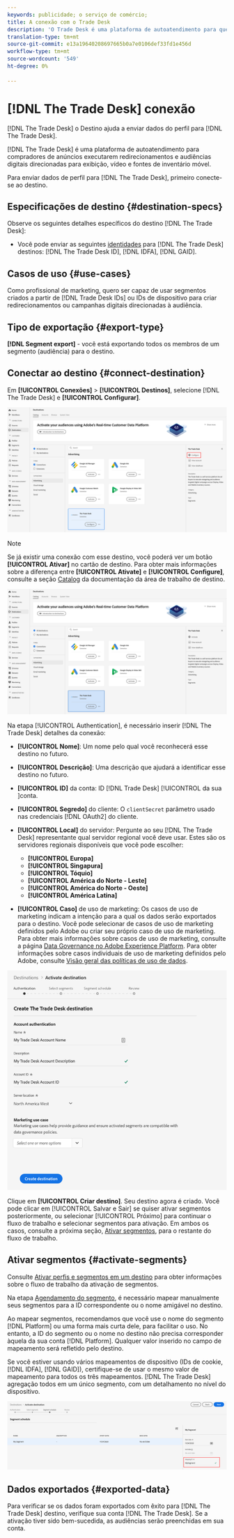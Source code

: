 ```yaml
---
keywords: publicidade; o serviço de comércio;
title: A conexão com o Trade Desk
description: 'O Trade Desk é uma plataforma de autoatendimento para que os compradores de anúncios executem redirecionamentos e campanhas digitais direcionadas para audiência em fontes de vídeo, vídeo e inventário móvel. '
translation-type: tm+mt
source-git-commit: e13a19640208697665b0a7e0106def33fd1e456d
workflow-type: tm+mt
source-wordcount: '549'
ht-degree: 0%

---
```



# [!DNL The Trade Desk] conexão

[!DNL The Trade Desk] o Destino ajuda a enviar dados do perfil para  [!DNL The Trade Desk].

[!DNL The Trade Desk] é uma plataforma de autoatendimento para compradores de anúncios executarem redirecionamentos e audiências digitais direcionadas para exibição, vídeo e fontes de inventário móvel.

Para enviar dados de perfil para [!DNL The Trade Desk], primeiro conecte-se ao destino.

## Especificações de destino {#destination-specs}

Observe os seguintes detalhes específicos do destino [!DNL The Trade Desk]:

* Você pode enviar as seguintes [identidades](../../../identity-service/namespaces.md) para [!DNL The Trade Desk] destinos: [!DNL The Trade Desk ID], [!DNL IDFA], [!DNL GAID].

## Casos de uso {#use-cases}

Como profissional de marketing, quero ser capaz de usar segmentos criados a partir de [!DNL Trade Desk IDs] ou IDs de dispositivo para criar redirecionamentos ou campanhas digitais direcionadas à audiência.

## Tipo de exportação {#export-type}

**[!DNL Segment export]** - você está exportando todos os membros de um segmento (audiência) para o destino.

## Conectar ao destino {#connect-destination}

Em **[!UICONTROL Conexões]** > **[!UICONTROL Destinos]**, selecione [!DNL The Trade Desk] e **[!UICONTROL Configurar]**.

![Configurar O Destino Do Trade Desk](../../assets/catalog/advertising/tradedesk/configure.png)

>[!NOTE]
>
>Se já existir uma conexão com esse destino, você poderá ver um botão **[!UICONTROL Ativar]** no cartão de destino. Para obter mais informações sobre a diferença entre **[!UICONTROL Ativate]** e **[!UICONTROL Configure]**, consulte a seção [Catalog](../../ui/destinations-workspace.md#catalog) da documentação da área de trabalho de destino.
>
>![Ativar O Destino Do Trade Desk](../../assets/catalog/advertising/tradedesk/activate.png)

Na etapa [!UICONTROL Authentication], é necessário inserir [!DNL The Trade Desk] detalhes da conexão:

* **[!UICONTROL Nome]**: Um nome pelo qual você reconhecerá esse destino no futuro.
* **[!UICONTROL Descrição]**: Uma descrição que ajudará a identificar esse destino no futuro.
* **[!UICONTROL ID]** da conta: ID [!DNL Trade Desk] [!UICONTROL  da sua ]conta.
* **[!UICONTROL Segredo]** do cliente: O  `clientSecret` parâmetro usado nas credenciais  [!DNL OAuth2] do cliente.
* **[!UICONTROL Local]** do servidor: Pergunte ao seu  [!DNL The Trade Desk] representante qual servidor regional você deve usar. Estes são os servidores regionais disponíveis que você pode escolher:

   * **[!UICONTROL Europa]**
   * **[!UICONTROL Singapura]**
   * **[!UICONTROL Tóquio]**
   * **[!UICONTROL América do Norte - Leste]**
   * **[!UICONTROL América do Norte - Oeste]**
   * **[!UICONTROL América Latina]**

* **[!UICONTROL Caso]** de uso de marketing: Os casos de uso de marketing indicam a intenção para a qual os dados serão exportados para o destino. Você pode selecionar de casos de uso de marketing definidos pelo Adobe ou criar seu próprio caso de uso de marketing. Para obter mais informações sobre casos de uso de marketing, consulte a página [Data Governance no Adobe Experience Platform](../../../data-governance/policies/overview.md). Para obter informações sobre casos individuais de uso de marketing definidos pelo Adobe, consulte [Visão geral das políticas de uso de dados](../../../data-governance/policies/overview.md).

![Etapa de autenticação do Trade Desk](../../assets/catalog/advertising/tradedesk/authenticate.png)

Clique em **[!UICONTROL Criar destino]**. Seu destino agora é criado. Você pode clicar em [!UICONTROL Salvar e Sair] se quiser ativar segmentos posteriormente, ou selecionar [!UICONTROL Próximo] para continuar o fluxo de trabalho e selecionar segmentos para ativação. Em ambos os casos, consulte a próxima seção, [Ativar segmentos](#activate-segments), para o restante do fluxo de trabalho.

## Ativar segmentos {#activate-segments}

Consulte [Ativar perfis e segmentos em um destino](../../ui/activate-destinations.md#select-attributes) para obter informações sobre o fluxo de trabalho da ativação de segmentos.

Na etapa [Agendamento do segmento](../../ui/activate-destinations.md#segment-schedule), é necessário mapear manualmente seus segmentos para a ID correspondente ou o nome amigável no destino.

Ao mapear segmentos, recomendamos que você use o nome do segmento [!DNL Platform] ou uma forma mais curta dele, para facilitar o uso. No entanto, a ID do segmento ou o nome no destino não precisa corresponder àquela da sua conta [!DNL Platform]. Qualquer valor inserido no campo de mapeamento será refletido pelo destino.

Se você estiver usando vários mapeamentos de dispositivo (IDs de cookie, [!DNL IDFA], [!DNL GAID]), certifique-se de usar o mesmo valor de mapeamento para todos os três mapeamentos. [!DNL The Trade Desk] agregação todos em um único segmento, com um detalhamento no nível do dispositivo.

![ID de mapeamento de segmento](../../assets/common/segment-mapping-id.png)

## Dados exportados {#exported-data}

Para verificar se os dados foram exportados com êxito para [!DNL The Trade Desk] destino, verifique sua conta [!DNL The Trade Desk]. Se a ativação tiver sido bem-sucedida, as audiências serão preenchidas em sua conta.
